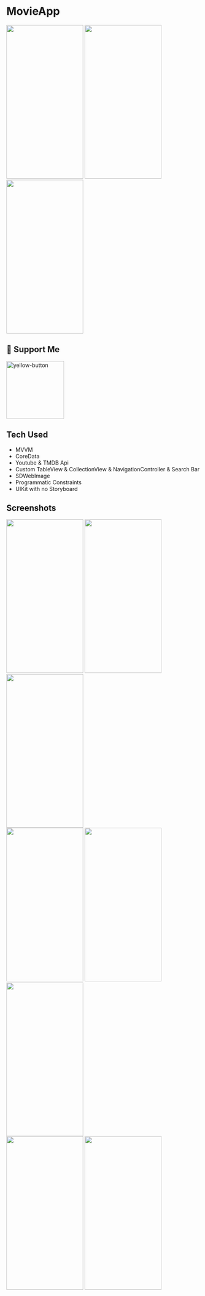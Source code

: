 # MovieApp

<div class="row">
  <img src="https://github.com/altankorayy/MovieApp/assets/67483357/bcc2f2ea-3c9b-4d61-88c6-94878f434788" width="200" height="400" class="col-md-4">
  <img src="https://github.com/altankorayy/MovieApp/assets/67483357/130dfb94-fc65-4bfd-b71c-045c819cd1c1" width="200" height="400" class="col-md-4">
  <img src="https://github.com/altankorayy/MovieApp/assets/67483357/69aefb72-0a86-4fe0-a01d-9b1087fb7dd9" width="200" height="400" class="col-md-4">
</div>

<h2>💖 Support Me</h2>
  </a>
  <a href="https://www.buymeacoffee.com/altankoray" target="_blank" rel="noreferrer">
    <img width="150" alt="yellow-button" src="https://github.com/altankorayy/altankorayy/assets/67483357/e0971e21-a499-448e-8b6b-81a7fede2e90">
  </a>

## Tech Used
* MVVM
* CoreData
* Youtube & TMDB Api 
* Custom TableView & CollectionView & NavigationController & Search Bar
* SDWebImage 
* Programmatic Constraints 
* UIKit with no Storyboard 

## Screenshots
<div class="row">
  <img src="https://github.com/altankorayy/MovieApp/assets/67483357/bcc2f2ea-3c9b-4d61-88c6-94878f434788" width="200" height="400" class="col-md-4">
  <img src="https://github.com/altankorayy/MovieApp/assets/67483357/130dfb94-fc65-4bfd-b71c-045c819cd1c1" width="200" height="400" class="col-md-4">
  <img src="https://github.com/altankorayy/MovieApp/assets/67483357/69aefb72-0a86-4fe0-a01d-9b1087fb7dd9" width="200" height="400" class="col-md-4">
</div>

<div class="row">
  <img src="https://github.com/altankorayy/MovieApp/assets/67483357/e3263202-ba8a-4d8b-877f-7cd50eb101f5" width="200" height="400" class="col-md-4">
  <img src="https://github.com/altankorayy/MovieApp/assets/67483357/ad98e61d-45cf-45fb-84ed-8da3b24e7675" width="200" height="400" class="col-md-4">
  <img src="https://github.com/altankorayy/MovieApp/assets/67483357/45241f93-52ae-439d-83fa-45a34641d0ec" width="200" height="400" class="col-md-4">
</div>

<div class="row">
  <img src="https://github.com/altankorayy/MovieApp/assets/67483357/84e35ddf-0f2d-4eaa-8f83-68901665f15c" width="200" height="400" class="col-md-4">
  <img src="https://github.com/altankorayy/MovieApp/assets/67483357/beb4f908-b949-40df-8715-58c5900125d6" width="200" height="400" class="col-md-4">
</div>
